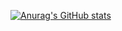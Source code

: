 [![Anurag's GitHub stats](https://github-readme-stats.vercel.app/api?username=henriquensco)](https://github.com/anuraghazra/github-readme-stats)
